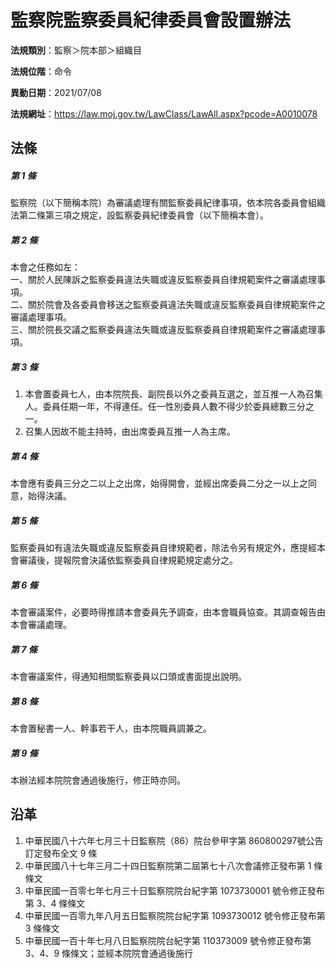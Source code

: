 # 監察院監察委員紀律委員會設置辦法




**法規類別**：監察＞院本部＞組織目

**法規位階**：命令

**異動日期**：2021/07/08  

**法規網址**：https://law.moj.gov.tw/LawClass/LawAll.aspx?pcode=A0010078



## 法條
##### 第 1 條
監察院（以下簡稱本院）為審議處理有關監察委員紀律事項，依本院各委員會組織法第二條第三項之規定，設監察委員紀律委員會（以下簡稱本會）。

##### 第 2 條
本會之任務如左：  
一、關於人民陳訴之監察委員違法失職或違反監察委員自律規範案件之審議處理事項。  
二、關於院會及各委員會移送之監察委員違法失職或違反監察委員自律規範案件之審議處理事項。  
三、關於院長交議之監察委員違法失職或違反監察委員自律規範案件之審議處理事項。

##### 第 3 條
1. 本會置委員七人，由本院院長、副院長以外之委員互選之，並互推一人為召集人。委員任期一年，不得連任。任一性別委員人數不得少於委員總數三分之一。
1. 召集人因故不能主持時，由出席委員互推一人為主席。

##### 第 4 條
本會應有委員三分之二以上之出席，始得開會，並經出席委員二分之一以上之同意，始得決議。

##### 第 5 條
監察委員如有違法失職或違反監察委員自律規範者，除法令另有規定外，應提經本會審議後，提報院會決議依監察委員自律規範規定處分之。

##### 第 6 條
本會審議案件，必要時得推請本會委員先予調查，由本會職員協查。其調查報告由本會審議處理。

##### 第 7 條
本會審議案件，得通知相關監察委員以口頭或書面提出說明。

##### 第 8 條
本會置秘書一人、幹事若干人，由本院職員調兼之。

##### 第 9 條
本辦法經本院院會通過後施行，修正時亦同。

## 沿革
1. 中華民國八十六年七月三十日監察院（86）院台參甲字第 860800297號公告訂定發布全文 9  條
1. 中華民國八十七年三月二十四日監察院第二屆第七十八次會議修正發布第 1  條條文
1. 中華民國一百零七年七月三十日監察院院台紀字第 1073730001 號令修正發布第 3、4 條條文
1. 中華民國一百零九年八月五日監察院院台紀字第 1093730012 號令修正發布第 3  條條文
1. 中華民國一百十年七月八日監察院院台紀字第 110373009  號令修正發布第 3、4、9  條條文；並經本院院會通過後施行
